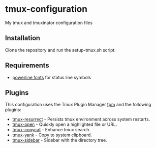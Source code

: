 # tmux-configuration
My tmux and tmuxinator configuration files

## Installation 
Clone the repository and run the setup-tmux.sh script.

## Requirements
- [powerline fonts](https://github.com/powerline/fonts) for status line symbols

## Plugins
This configuration uses the Tmux Plugin Manager [tpm](https://github.com/tmux-plugins/tpm)
and the following plugins:

- [tmux-resurrect](https://github.com/tmux-plugins/tmux-resurrect) - Persists tmux environment across system restarts.
- [tmux-open](https://github.com/tmux-plugins/tmux-open) - Quickly open a highlighted file or URL.
- [tmux-copycat](https://github.com/tmux-plugins/tmux-copycat) - Enhance tmux search.
- [tmux-yank](https://github.com/tmux-plugins/tmux-yank) - Copy to system clipboard.
- [tmux-sidebar](https://github.com/tmux-plugins/tmux-sidebar) - Sidebar with the directory tree.
